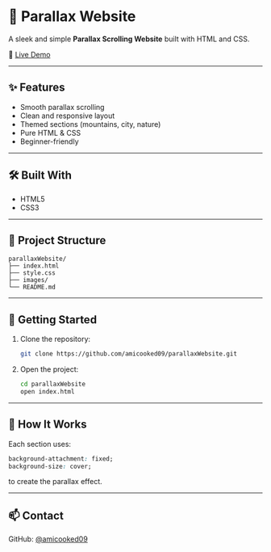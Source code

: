 # 🌄 Parallax Website

A sleek and simple **Parallax Scrolling Website** built with HTML and CSS.

🔗 [Live Demo](https://amicooked09.github.io/parallaxWebsite/)

---

## ✨ Features

- Smooth parallax scrolling
- Clean and responsive layout
- Themed sections (mountains, city, nature)
- Pure HTML & CSS
- Beginner-friendly

---

## 🛠️ Built With

- HTML5  
- CSS3

---

## 📂 Project Structure

```
parallaxWebsite/
├── index.html
├── style.css
├── images/
└── README.md
```

---

## 🚀 Getting Started

1. Clone the repository:
   ```bash
   git clone https://github.com/amicooked09/parallaxWebsite.git
   ```

2. Open the project:
   ```bash
   cd parallaxWebsite
   open index.html
   ```

---

## 🧠 How It Works

Each section uses:
```css
background-attachment: fixed;
background-size: cover;
```
to create the parallax effect.

---

## 📫 Contact

GitHub: [@amicooked09](https://github.com/amicooked09)
